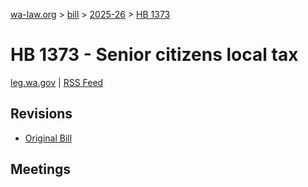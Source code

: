 [wa-law.org](/) > [bill](/bill/) > [2025-26](/bill/2025-26/) > [HB 1373](/bill/2025-26/hb/1373/)

# HB 1373 - Senior citizens local tax
[leg.wa.gov](https://app.leg.wa.gov/billsummary?BillNumber=1373&Year=2025&Initiative=false) | [RSS Feed](./rss.xml)

## Revisions
* [Original Bill](1/)

## Meetings